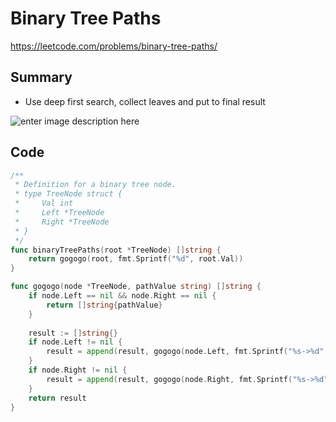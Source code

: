# Binary Tree Paths

https://leetcode.com/problems/binary-tree-paths/

## Summary

 - Use deep first search, collect leaves and put to final result

![enter image description here](https://upload.wikimedia.org/wikipedia/commons/thumb/7/7f/Depth-First-Search.gif/220px-Depth-First-Search.gif)

## Code

```go
/**
 * Definition for a binary tree node.
 * type TreeNode struct {
 *     Val int
 *     Left *TreeNode
 *     Right *TreeNode
 * }
 */
func binaryTreePaths(root *TreeNode) []string {
    return gogogo(root, fmt.Sprintf("%d", root.Val))
}

func gogogo(node *TreeNode, pathValue string) []string {
    if node.Left == nil && node.Right == nil {
        return []string{pathValue}
    }
    
    result := []string{}
    if node.Left != nil {
        result = append(result, gogogo(node.Left, fmt.Sprintf("%s->%d", pathValue, node.Left.Val))...)
    }
    if node.Right != nil {
        result = append(result, gogogo(node.Right, fmt.Sprintf("%s->%d", pathValue, node.Right.Val))...)
    }
    return result
}
```
